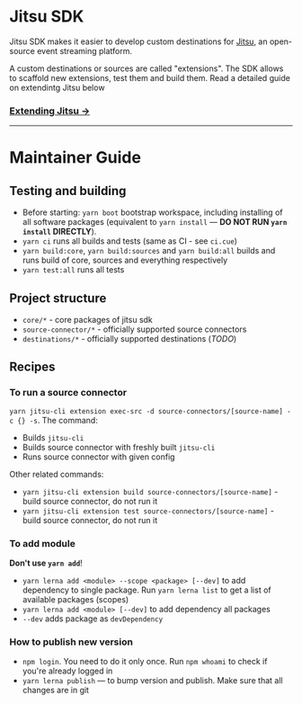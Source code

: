 # Jitsu SDK

Jitsu SDK makes it easier to develop custom destinations for [Jitsu](https://github.com/jitsucom/jitsu), an open-source 
event streaming platform.

A custom destinations or sources are called "extensions". The SDK allows to scaffold new extensions, test them and build them. Read
a detailed guide on extendintg Jitsu below

### [Extending Jitsu →](https://jitsu.com/docs/extending)

<hr />

# Maintainer Guide

## Testing and building

* Before starting: `yarn boot` bootstrap workspace, including installing of all software packages (equivalent to `yarn install` — **DO NOT RUN `yarn install` DIRECTLY**).
* `yarn ci` runs all builds and tests (same as CI - see `ci.cue`)
* `yarn build:core`, `yarn build:sources` and `yarn build:all` builds and runs build of core, sources and everything respectively
* `yarn test:all` runs all tests

## Project structure

* `core/*` - core packages of jitsu sdk
* `source-connector/*` - officially supported source connectors
* `destinations/*` - officially supported destinations (*TODO*) 

## Recipes

### To run a source connector 

`yarn jitsu-cli extension exec-src -d source-connectors/[source-name] -c {} -s`. The command:
  * Builds `jitsu-cli`
  * Builds source connector with freshly built `jitsu-cli`
  * Runs source connector with given config

Other related commands:
 * `yarn jitsu-cli extension build source-connectors/[source-name]` - build source connector, do not run it
 * `yarn jitsu-cli extension test source-connectors/[source-name]` - build source connector, do not run it


### To add module

**Don't use `yarn add`**!
 * `yarn lerna add <module> --scope <package> [--dev]` to add dependency to single package. Run `yarn lerna list` to get a list of available packages (scopes)
 * `yarn lerna add <module> [--dev]` to add dependency all packages
 * `--dev` adds package as `devDependency`



### How to publish new version

* `npm login`. You need to do it only once. Run `npm whoami` to check if you're already logged in
* `yarn lerna publish` — to bump version and publish. Make sure that all changes are in git



